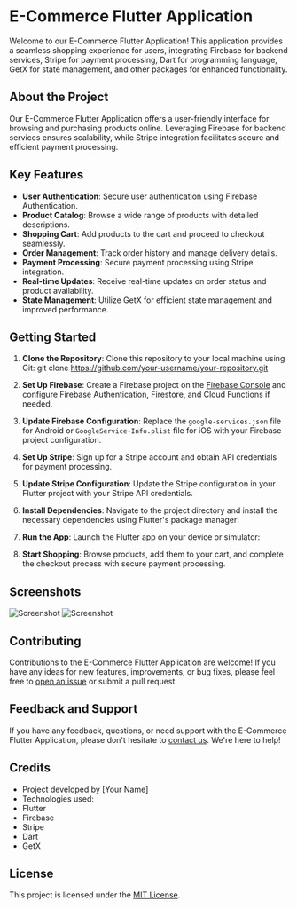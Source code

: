 # E-Commerce Flutter Application

Welcome to our E-Commerce Flutter Application! This application provides a seamless shopping experience for users, integrating Firebase for backend services, Stripe for payment processing, Dart for programming language, GetX for state management, and other packages for enhanced functionality.

## About the Project

Our E-Commerce Flutter Application offers a user-friendly interface for browsing and purchasing products online. Leveraging Firebase for backend services ensures scalability, while Stripe integration facilitates secure and efficient payment processing.

## Key Features

- **User Authentication**: Secure user authentication using Firebase Authentication.
- **Product Catalog**: Browse a wide range of products with detailed descriptions.
- **Shopping Cart**: Add products to the cart and proceed to checkout seamlessly.
- **Order Management**: Track order history and manage delivery details.
- **Payment Processing**: Secure payment processing using Stripe integration.
- **Real-time Updates**: Receive real-time updates on order status and product availability.
- **State Management**: Utilize GetX for efficient state management and improved performance.

## Getting Started

1. **Clone the Repository**: Clone this repository to your local machine using Git:
git clone https://github.com/your-username/your-repository.git

2. **Set Up Firebase**: Create a Firebase project on the [Firebase Console](https://console.firebase.google.com/) and configure Firebase Authentication, Firestore, and Cloud Functions if needed.

3. **Update Firebase Configuration**: Replace the `google-services.json` file for Android or `GoogleService-Info.plist` file for iOS with your Firebase project configuration.

4. **Set Up Stripe**: Sign up for a Stripe account and obtain API credentials for payment processing.

5. **Update Stripe Configuration**: Update the Stripe configuration in your Flutter project with your Stripe API credentials.

6. **Install Dependencies**: Navigate to the project directory and install the necessary dependencies using Flutter's package manager:

7. **Run the App**: Launch the Flutter app on your device or simulator:

8. **Start Shopping**: Browse products, add them to your cart, and complete the checkout process with secure payment processing.

## Screenshots

![Screenshot](https://example.com/screenshot1.png)
![Screenshot](https://example.com/screenshot2.png)

## Contributing

Contributions to the E-Commerce Flutter Application are welcome! If you have any ideas for new features, improvements, or bug fixes, please feel free to [open an issue](https://github.com/your-username/your-repository/issues) or submit a pull request.

## Feedback and Support

If you have any feedback, questions, or need support with the E-Commerce Flutter Application, please don't hesitate to [contact us](mailto:support@example.com). We're here to help!

## Credits

- Project developed by [Your Name]
- Technologies used:
- Flutter
- Firebase
- Stripe
- Dart
- GetX

## License

This project is licensed under the [MIT License](LICENSE).
